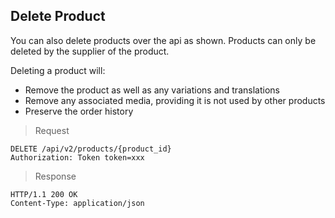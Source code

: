 ## Delete Product

You can also delete products over the api as shown. Products can only be deleted by the supplier of the product. 
 
 Deleting a product will:
 
 - Remove the product as well as any variations and translations
 - Remove any associated media, providing it is not used by other products
 - Preserve the order history
 
 > Request

```
DELETE /api/v2/products/{product_id}
Authorization: Token token=xxx
```

> Response

```
HTTP/1.1 200 OK
Content-Type: application/json
```
